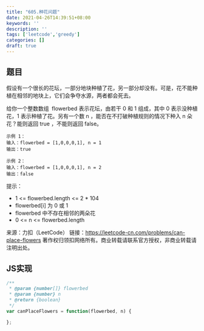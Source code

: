 ```yaml
---
title: "605.种花问题"
date: 2021-04-26T14:39:51+08:00
keywords: ''
description: ''
tags: ['leetcode','greedy']
categories: []
draft: true
---
```


## 题目

假设有一个很长的花坛，一部分地块种植了花，另一部分却没有。可是，花不能种植在相邻的地块上，它们会争夺水源，两者都会死去。

给你一个整数数组  flowerbed 表示花坛，由若干 0 和 1 组成，其中 0 表示没种植花，1 表示种植了花。另有一个数 n ，能否在不打破种植规则的情况下种入 n 朵花？能则返回 true ，不能则返回 false。

```
示例 1：
输入：flowerbed = [1,0,0,0,1], n = 1
输出：true

示例 2：
输入：flowerbed = [1,0,0,0,1], n = 2
输出：false
```

提示：

- 1 <= flowerbed.length <= 2 * 104
- flowerbed[i] 为 0 或 1
- flowerbed 中不存在相邻的两朵花
- 0 <= n <= flowerbed.length

来源：力扣（LeetCode）
链接：https://leetcode-cn.com/problems/can-place-flowers
著作权归领扣网络所有。商业转载请联系官方授权，非商业转载请注明出处。


## JS实现

```javascript
/**
 * @param {number[]} flowerbed
 * @param {number} n
 * @return {boolean}
 */
var canPlaceFlowers = function(flowerbed, n) {

};
```

